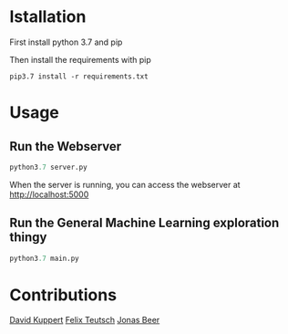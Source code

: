 # Istallation

First install python 3.7 and pip

Then install the requirements with pip

```
pip3.7 install -r requirements.txt
```

# Usage

## Run the Webserver

```python
python3.7 server.py
```

When the server is running, you can access the webserver at [http://localhost:5000](http://localhost:5000)

## Run the General Machine Learning exploration thingy

```python
python3.7 main.py
```

# Contributions

[David Kuppert](https://github.com/LetsBigSnack)
[Felix Teutsch](https://github.com/FelixTeutsch)
[Jonas Beer](https://github.com/jb-cc)
